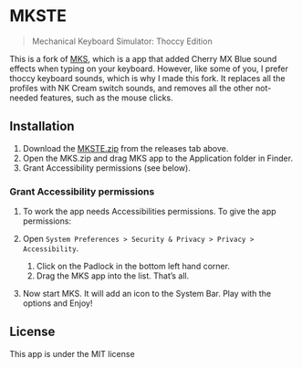 # MKSTE
> Mechanical Keyboard Simulator: Thoccy Edition

This is a fork of [MKS](https://github.com/x0054/MKS), which is a app that added Cherry MX Blue sound effects when typing on your keyboard. However, like some of you, I prefer thoccy keyboard sounds, which is why I made this fork. It replaces all the profiles with NK Cream switch sounds, and removes all the other not-needed features, such as the mouse clicks.

## Installation

1. Download the [MKSTE.zip](https://github.com/MrKai77/MKS/releases/latest) from the releases tab above.
1. Open the MKS.zip and drag MKS app to the Application folder in Finder.
1. Grant Accessibility permissions (see below).

### Grant Accessibility permissions

1. To work the app needs Accessibilities permissions. To give the app permissions:
   
1. Open `System Preferences > Security & Privacy > Privacy > Accessibility`.
   1. Click on the Padlock in the bottom left hand corner.
   1. Drag the MKS app into the list. That’s all.
   
1. Now start MKS. It will add an icon to the System Bar. Play with the options and Enjoy!

## License

This app is under the MIT license
